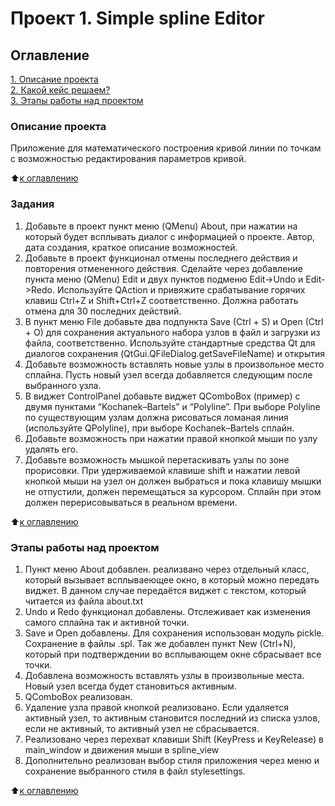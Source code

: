 # Проект 1. Simple spline Editor

## Оглавление  
[1. Описание проекта](README.md#Описание-проекта)  
[2. Какой кейс решаем?](README.md#Задания)  
[3. Этапы работы над проектом](README.md#Этапы-работы-над-проектом)  

### Описание проекта    
Приложение для математического построения кривой линии по точкам с возможностью редактирования параметров кривой.

:arrow_up:[к оглавлению](README.md#Оглавление)


### Задания    
1. Добавьте в проект пункт меню (QMenu) About, при нажатии на который будет всплывать диалог с информацией о проекте. Автор, дата создания, краткое описание возможностей.
2. Добавьте в проект функционал отмены последнего действия и повторения отмененного действия. Сделайте через добавление пункта меню (QMenu) Edit и двух пунктов подменю Edit->Undo и Edit->Redo. Используйте QAction и привяжите срабатывание горячих клавиш Ctrl+Z и Shift+Ctrl+Z соответственно. Должна работать отмена для 30 последних действий.
3. В пункт меню File добавьте два подпункта Save (Ctrl + S) и Open (Ctrl + O) для сохранения актуального набора узлов в файл и загрузки из файла, соответственно. Используйте стандартные средства Qt для диалогов сохранения (QtGui.QFileDialog.getSaveFileName) и открытия
4. Добавьте возможность вставлять новые узлы в произвольное место сплайна. Пусть новый узел всегда добавляется следующим после выбранного узла.
5. В виджет ControlPanel добавьте виджет QComboBox (пример) с двумя пунктами “Kochanek–Bartels” и “Polyline”. При выборе Polyline по существующим узлам должна рисоваться ломаная линия (используйте QPolyline), при выборе Kochanek–Bartels сплайн.
6. Добавьте возможность при нажатии правой кнопкой мыши по узлу удалять его.
7. Добавьте возможность мышкой перетаскивать узлы по зоне прорисовки. При удерживаемой клавише shift и нажатии левой кнопкой мыши на узел он должен выбраться и пока клавишу мышки не отпустили, должен перемещаться за курсором. Сплайн при этом должен перерисовываться в реальном времени. 

:arrow_up:[к оглавлению](README.md#Оглавление)


### Этапы работы над проектом  
1. Пункт меню About добавлен. реализвано через отдельный класс, который вызывает всплываеющее окно, в который можно передать виджет. В данном случае передаётся виджет с текстом, который читается из файла about.txt
2. Undo и Redo функционал добавлены. Отслеживает как изменения самого сплайна так и активной точки.
3. Save и Open добавлены. Для сохранения использован модуль pickle. Сохранение в файлы .spl. Так же добавлен пункт New (Ctrl+N), который при подтверждении во всплывающем окне сбрасывает все точки. 
4. Добавлена возможность вставлять узлы в произвольные места. Новый узел всегда будет становиться активным.
5. QComboBox реализован.
6. Удаление узла правой кнопкой реализовано. Если удаляется активный узел, то активным становится последний из списка узлов, если не активный, то активный узел не сбрасывается.
7. Реализовано через перехват клавиши Shift (KeyPress и KeyRelease) в main_window и движения мыши в spline_view
8. Дополнительно реализован выбор стиля приложения через меню и сохранение выбранного стиля в файл stylesettings.

:arrow_up:[к оглавлению](README.md#Оглавление)